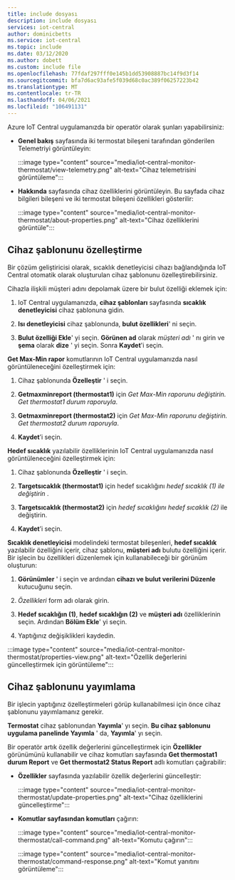 ```yaml
---
title: include dosyası
description: include dosyası
services: iot-central
author: dominicbetts
ms.service: iot-central
ms.topic: include
ms.date: 03/12/2020
ms.author: dobett
ms.custom: include file
ms.openlocfilehash: 77fdaf297fff0e145b1dd53908887bc14f9d3f14
ms.sourcegitcommit: bfa7d6ac93afe5f039d68c0ac389f06257223b42
ms.translationtype: MT
ms.contentlocale: tr-TR
ms.lasthandoff: 04/06/2021
ms.locfileid: "106491131"
---
```

<!-- All needs updating -->
Azure IoT Central uygulamanızda bir operatör olarak şunları yapabilirsiniz:

* **Genel bakış** sayfasında iki termostat bileşeni tarafından gönderilen Telemetriyi görüntüleyin:

    :::image type="content" source="media/iot-central-monitor-thermostat/view-telemetry.png" alt-text="Cihaz telemetrisini görüntüleme":::

* **Hakkında** sayfasında cihaz özelliklerini görüntüleyin. Bu sayfada cihaz bilgileri bileşeni ve iki termostat bileşeni özellikleri gösterilir:

    :::image type="content" source="media/iot-central-monitor-thermostat/about-properties.png" alt-text="Cihaz özelliklerini görüntüle":::

## <a name="customize-the-device-template"></a>Cihaz şablonunu özelleştirme

Bir çözüm geliştiricisi olarak, sıcaklık denetleyicisi cihazı bağlandığında IoT Central otomatik olarak oluşturulan cihaz şablonunu özelleştirebilirsiniz.

Cihazla ilişkili müşteri adını depolamak üzere bir bulut özelliği eklemek için:

1. IoT Central uygulamanızda, **cihaz şablonları** sayfasında **sıcaklık denetleyicisi** cihaz şablonuna gidin.

1. **Isı denetleyicisi** cihaz şablonunda, **bulut özellikleri**' ni seçin.

1. **Bulut özelliği Ekle**' yi seçin. **Görünen ad** olarak *müşteri adı* ' nı girin ve **şema** olarak **dize** ' yi seçin. Sonra **Kaydet**'i seçin.

**Get Max-Min rapor** komutlarının IoT Central uygulamanızda nasıl görüntüleneceğini özelleştirmek için:

1. Cihaz şablonunda **Özelleştir** ' i seçin.

1. **Getmaxminreport (thermostat1)** için *Get Max-Min raporunu değiştirin.* *Get thermostat1 durum raporuyla*.

1. **Getmaxminreport (thermostat2)** için *Get Max-Min raporunu değiştirin.* *Get thermostat2 durum raporuyla*.

1. **Kaydet**’i seçin.

**Hedef sıcaklık** yazılabilir özelliklerinin IoT Central uygulamanızda nasıl görüntüleneceğini özelleştirmek için:

1. Cihaz şablonunda **Özelleştir** ' i seçin.

1. **Targetsıcaklık (thermostat1)** için hedef sıcaklığını *hedef sıcaklık (1)* *ile değiştirin* .

1. **Targetsıcaklık (thermostat2)** için *hedef sıcaklığını* *hedef sıcaklık (2)* ile değiştirin.

1. **Kaydet**’i seçin.

**Sıcaklık denetleyicisi** modelindeki termostat bileşenleri, **hedef sıcaklık** yazılabilir özelliğini içerir, cihaz şablonu, **müşteri adı** bulutu özelliğini içerir. Bir işlecin bu özellikleri düzenlemek için kullanabileceği bir görünüm oluşturun:

1. **Görünümler** ' i seçin ve ardından **cihazı ve bulut verilerini Düzenle** kutucuğunu seçin.

1. _Özellikleri_ form adı olarak girin.

1. **Hedef sıcaklığın (1)**, **hedef sıcaklığın (2)** ve **müşteri adı** özelliklerinin seçin. Ardından **Bölüm Ekle**' yi seçin.

1. Yaptığınız değişiklikleri kaydedin.

:::image type="content" source="media/iot-central-monitor-thermostat/properties-view.png" alt-text="Özellik değerlerini güncelleştirmek için görüntüleme":::

## <a name="publish-the-device-template"></a>Cihaz şablonunu yayımlama

Bir işlecin yaptığınız özelleştirmeleri görüp kullanabilmesi için önce cihaz şablonunu yayımlamanız gerekir.

**Termostat** cihaz şablonundan **Yayımla**' yı seçin. **Bu cihaz şablonunu uygulama panelinde Yayımla** ' da, **Yayımla**' yı seçin.

Bir operatör artık özellik değerlerini güncelleştirmek için **Özellikler** görünümünü kullanabilir ve cihaz komutları sayfasında **Get thermostat1 durum Report** ve **Get thermostat2 Status Report** adlı komutları çağırabilir:

* **Özellikler** sayfasında yazılabilir özellik değerlerini güncelleştir:

    :::image type="content" source="media/iot-central-monitor-thermostat/update-properties.png" alt-text="Cihaz özelliklerini güncelleştirme":::

* **Komutlar sayfasından komutları** çağırın:

    :::image type="content" source="media/iot-central-monitor-thermostat/call-command.png" alt-text="Komutu çağırın":::

    :::image type="content" source="media/iot-central-monitor-thermostat/command-response.png" alt-text="Komut yanıtını görüntüleme":::
